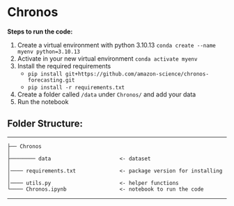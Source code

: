 # Chronos

**Steps to run the code:**
1. Create a virtual environment with python 3.10.13
`conda create --name myenv python=3.10.13`
3. Activate in your new virtual environment
`conda activate myenv`
4. Install the required requirements
    - `pip install git+https://github.com/amazon-science/chronos-forecasting.git`
    - `pip install -r requirements.txt`
5. Create a folder called `/data` under `Chronos/` and add your data
6. Run the notebook

## Folder Structure:
------------

    ├── Chronos
    │
    ├──────── data                      <- dataset
    │
    │──── requirements.txt              <- package version for installing
    │
    │──── utils.py                      <- helper functions
    └──── Chronos.ipynb                 <- notebook to run the code
--------
